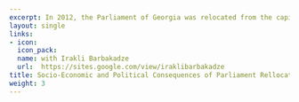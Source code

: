 ```yaml
---
excerpt: In 2012, the Parliament of Georgia was relocated from the capital city Tbilisi to a secondary town Kutaisi. In this paper, we study how Parliament's relocation affected local economic development and voting behavior within Kutaisi. We use a difference-in-difference design and show that Parliament relocation led to economic revival in zones close to Parliament - increased population density, increased establishments of restaurants & shops and increased rental prices. Moreover, using voting data we show that people became more politically active in zones near the Parliament. Interestingly, in 2018, the Parliament moved back to Tbilisi, and we expect that the positive effects within Kutaisi due to Parliament relocation should be reduced.
layout: single
links:
- icon: 
  icon_pack: 
  name: with Irakli Barbakadze
  url:  https://sites.google.com/view/iraklibarbakadze
title: Socio-Economic and Political Consequences of Parliament Rellocation
weight: 3
---
```


